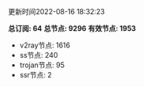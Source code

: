 更新时间2022-08-16 18:32:23

**总订阅: 64**
**总节点: 9296**
**有效节点: 1953**
- v2ray节点: 1616
- ss节点: 240
- trojan节点: 95
- ssr节点: 2
